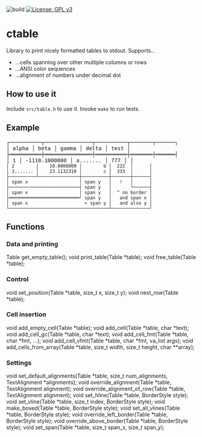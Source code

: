 ![build](https://github.com/PhilippHochmann/ctable/workflows/build/badge.svg)
[![License: GPL v3](https://img.shields.io/badge/License-GPL%20v3-blue.svg)](http://www.gnu.org/licenses/gpl-3.0)

# ctable
Library to print nicely formatted tables to stdout.
Supports...
* ...cells spanning over other multiple columns or rows
* ...ANSI color sequences
* ...alignment of numbers under decimal dot

## How to use it
Include ```src/table.h``` to use it. Invoke ```make``` to run tests.

## Example
<tt>┌──────────┬───────────────┬──────────┬───────┬──────┐</tt><br/>
<tt>│  alpha   │     beta      │  gamma   │ delta │ test │</tt><br/>
<tt>├══════════┼═══════════════┼══════════┼═══════┼══════┤</tt><br/>
<tt>│ 1        │ -1110.1000000 │ a....... │  777  │      │</tt><br/>
`│ 2        │    10.0000000 │        b │  222  │      │`<br/>
`│ 3....... │    23.1132310 │        c │  333  │      │`<br/>
`├──────────┴───────────────┼──────────┼───────┼──────┤`<br/>
`│ span x                   │ span y   │   !   │      │`<br/>
`├──────────────────────────┤ span y   │       └──────┤`<br/>
`│ span x                   │ span y   │  ^ no border │`<br/>
`├══════════════════════════┘ span y   │   and span x │`<br/>
`│ span x                     < span y │   and also y │`<br/>
`└─────────────────────────────────────┴──────────────┘`<br/>

## Functions
### Data and printing
Table get_empty_table();
void print_table(Table *table);
void free_table(Table *table);

### Control
void set_position(Table *table, size_t x, size_t y);
void next_row(Table *table);

### Cell insertion
void add_empty_cell(Table *table);
void add_cell(Table *table, char *text);
void add_cell_gc(Table *table, char *text);
void add_cell_fmt(Table *table, char *fmt, ...);
void add_cell_vfmt(Table *table, char *fmt, va_list args);
void add_cells_from_array(Table *table, size_t width, size_t height, char **array);

### Settings
void set_default_alignments(Table *table, size_t num_alignments, TextAlignment *alignments);
void override_alignment(Table *table, TextAlignment alignment);
void override_alignment_of_row(Table *table, TextAlignment alignment);
void set_hline(Table *table, BorderStyle style);
void set_vline(Table *table, size_t index, BorderStyle style);
void make_boxed(Table *table, BorderStyle style);
void set_all_vlines(Table *table, BorderStyle style);
void override_left_border(Table *table, BorderStyle style);
void override_above_border(Table *table, BorderStyle style);
void set_span(Table *table, size_t span_x, size_t span_y);
